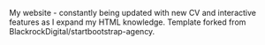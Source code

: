 My website - constantly being updated with new CV and interactive features as I expand my HTML knowledge. Template forked from BlackrockDigital/startbootstrap-agency.
